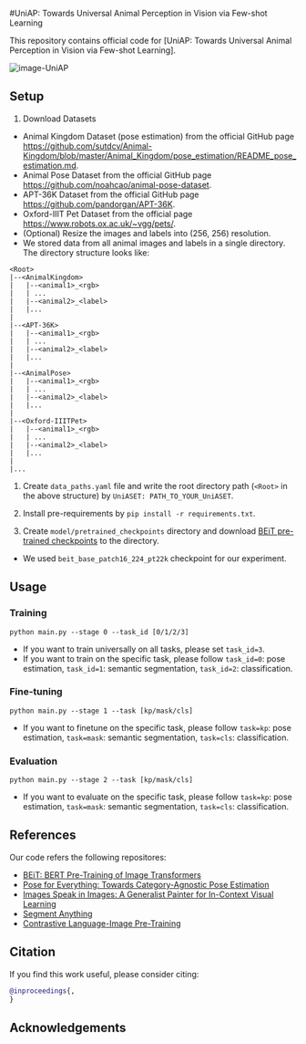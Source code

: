 #UniAP: Towards Universal Animal Perception in Vision via Few-shot Learning

This repository contains official code for [UniAP: Towards Universal Animal Perception in Vision via Few-shot Learning].

![image-UniAP](https://github.com/)

## Setup
1. Download Datasets
  * Animal Kingdom Dataset (pose estimation) from the official GitHub page https://github.com/sutdcv/Animal-Kingdom/blob/master/Animal_Kingdom/pose_estimation/README_pose_estimation.md.
  * Animal Pose Dataset from the official GitHub page https://github.com/noahcao/animal-pose-dataset.
  * APT-36K Dataset from the official GitHub page https://github.com/pandorgan/APT-36K.
  * Oxford-IIIT Pet Dataset from the official page https://www.robots.ox.ac.uk/~vgg/pets/.
  * (Optional) Resize the images and labels into (256, 256) resolution.
  * We stored data from all animal images and labels in a single directory. The directory structure looks like:
  ```
  <Root>
  |--<AnimalKingdom>
  |   |--<animal1>_<rgb>
  |   | ...
  |   |--<animal2>_<label>
  |   |...
  |
  |--<APT-36K>
  |   |--<animal1>_<rgb>
  |   | ...
  |   |--<animal2>_<label>
  |   |...
  |
  |--<AnimalPose>
  |   |--<animal1>_<rgb>
  |   | ...
  |   |--<animal2>_<label>
  |   |...
  |
  |--<Oxford-IIITPet>
  |   |--<animal1>_<rgb>
  |   | ...
  |   |--<animal2>_<label>
  |   |...
  |
  |...
  ```

1. Create `data_paths.yaml` file and write the root directory path (`<Root>` in the above structure) by `UniASET: PATH_TO_YOUR_UniASET`.

2. Install pre-requirements by `pip install -r requirements.txt`.

3. Create `model/pretrained_checkpoints` directory and download [BEiT pre-trained checkpoints](https://github.com/microsoft/unilm/tree/master/beit) to the directory.
  * We used `beit_base_patch16_224_pt22k` checkpoint for our experiment.

## Usage

### Training
```
python main.py --stage 0 --task_id [0/1/2/3]
```
  * If you want to train universally on all tasks, please set `task_id=3`. 
  * If you want to train on the specific task, please follow `task_id=0`: pose estimation, `task_id=1`: semantic segmentation, `task_id=2`: classification.
### Fine-tuning

```
python main.py --stage 1 --task [kp/mask/cls]
```
* If you want to finetune on the specific task, please follow `task=kp`: pose estimation, `task=mask`: semantic segmentation, `task=cls`: classification.
### Evaluation

```
python main.py --stage 2 --task [kp/mask/cls]
```
* If you want to evaluate on the specific task, please follow `task=kp`: pose estimation, `task=mask`: semantic segmentation, `task=cls`: classification.

## References
Our code refers the following repositores:
* [BEiT: BERT Pre-Training of Image Transformers](https://github.com/microsoft/unilm/tree/master/beit)
* [Pose for Everything: Towards Category-Agnostic Pose Estimation](https://github.com/luminxu/Pose-for-Everything)
* [Images Speak in Images: A Generalist Painter for In-Context Visual Learning](https://github.com/baaivision/Painter)
* [Segment Anything](https://github.com/facebookresearch/segment-anything)
* [Contrastive Language-Image Pre-Training](https://github.com/openai/CLIP)

## Citation
If you find this work useful, please consider citing:
```bib
@inproceedings{,
}
```

## Acknowledgements
